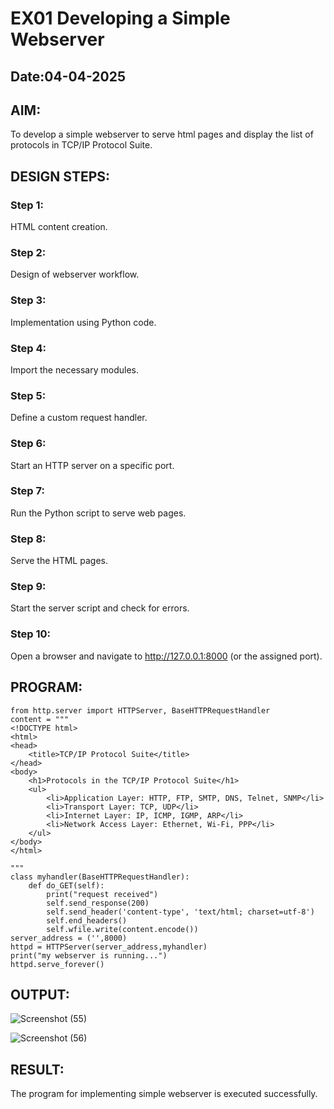 # EX01 Developing a Simple Webserver
## Date:04-04-2025

## AIM:
To develop a simple webserver to serve html pages and display the list of protocols in TCP/IP Protocol Suite.

## DESIGN STEPS:
### Step 1: 
HTML content creation.

### Step 2:
Design of webserver workflow.

### Step 3:
Implementation using Python code.

### Step 4:
Import the necessary modules.

### Step 5:
Define a custom request handler.

### Step 6:
Start an HTTP server on a specific port.

### Step 7:
Run the Python script to serve web pages.

### Step 8:
Serve the HTML pages.

### Step 9:
Start the server script and check for errors.

### Step 10:
Open a browser and navigate to http://127.0.0.1:8000 (or the assigned port).

## PROGRAM:
```
from http.server import HTTPServer, BaseHTTPRequestHandler
content = """
<!DOCTYPE html>
<html>
<head>
    <title>TCP/IP Protocol Suite</title>
</head>
<body>
    <h1>Protocols in the TCP/IP Protocol Suite</h1>
    <ul>
        <li>Application Layer: HTTP, FTP, SMTP, DNS, Telnet, SNMP</li>
        <li>Transport Layer: TCP, UDP</li>
        <li>Internet Layer: IP, ICMP, IGMP, ARP</li>
        <li>Network Access Layer: Ethernet, Wi-Fi, PPP</li>
    </ul>
</body>
</html>

"""
class myhandler(BaseHTTPRequestHandler):
    def do_GET(self):
        print("request received")
        self.send_response(200)
        self.send_header('content-type', 'text/html; charset=utf-8')
        self.end_headers()
        self.wfile.write(content.encode())
server_address = ('',8000)
httpd = HTTPServer(server_address,myhandler)
print("my webserver is running...")
httpd.serve_forever()
```

## OUTPUT:

![Screenshot (55)](https://github.com/user-attachments/assets/dcde8f31-44fa-468d-8e9c-f11a6a8e2694)

![Screenshot (56)](https://github.com/user-attachments/assets/1902ae96-5680-4a3a-9dfb-d26cb197b98c)


## RESULT:
The program for implementing simple webserver is executed successfully.
